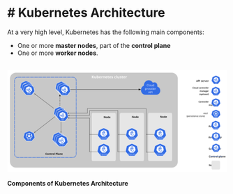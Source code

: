 # # Kubernetes Architecture
At a very high level, Kubernetes has the following main components:

-   One or more **master nodes**, part of the **control plane** 
-   One or more **worker nodes**. 

 ![Components of Kubernetes Architecture](media/Components_of_Kubernetes_Architecture.svg)

**Components of Kubernetes Architecture**